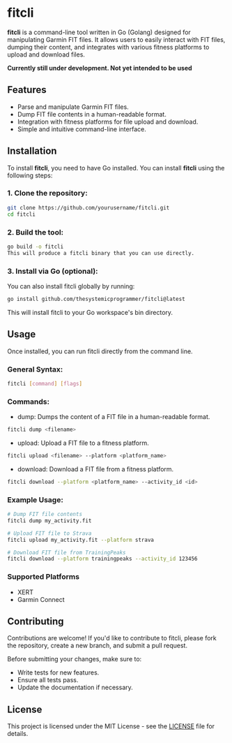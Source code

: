 # fitcli

**fitcli** is a command-line tool written in Go (Golang) designed for manipulating Garmin FIT files. It allows users to easily interact with FIT files, dumping their content, and integrates with various fitness platforms to upload and download files.

**Currently still under development. Not yet intended to be used**

## Features

- Parse and manipulate Garmin FIT files.
- Dump FIT file contents in a human-readable format.
- Integration with fitness platforms for file upload and download.
- Simple and intuitive command-line interface.

## Installation

To install **fitcli**, you need to have Go installed. You can install **fitcli** using the following steps:

### 1. Clone the repository:

```bash
git clone https://github.com/yourusername/fitcli.git
cd fitcli
```

### 2. Build the tool:
```bash
go build -o fitcli
This will produce a fitcli binary that you can use directly.
```

### 3. Install via Go (optional):
You can also install fitcli globally by running:

```bash
go install github.com/thesystemicprogrammer/fitcli@latest
```

This will install fitcli to your Go workspace's bin directory.

## Usage
Once installed, you can run fitcli directly from the command line.

### General Syntax:
```bash
fitcli [command] [flags]
```

### Commands:
- dump: Dumps the content of a FIT file in a human-readable format.

```bash
fitcli dump <filename>
```

- upload: Upload a FIT file to a fitness platform.

```bash
fitcli upload <filename> --platform <platform_name>
```

- download: Download a FIT file from a fitness platform.

```bash
fitcli download --platform <platform_name> --activity_id <id>
```

### Example Usage:
```bash
# Dump FIT file contents
fitcli dump my_activity.fit

# Upload FIT file to Strava
fitcli upload my_activity.fit --platform strava

# Download FIT file from TrainingPeaks
fitcli download --platform trainingpeaks --activity_id 123456
```

###  Supported Platforms
- XERT 
- Garmin Connect
 
## Contributing
Contributions are welcome! If you'd like to contribute to fitcli, please fork the repository, create a new branch, and submit a pull request.

Before submitting your changes, make sure to:

- Write tests for new features.
- Ensure all tests pass.
- Update the documentation if necessary.

## License
This project is licensed under the MIT License - see the [LICENSE](./LICENSE) file for details.
